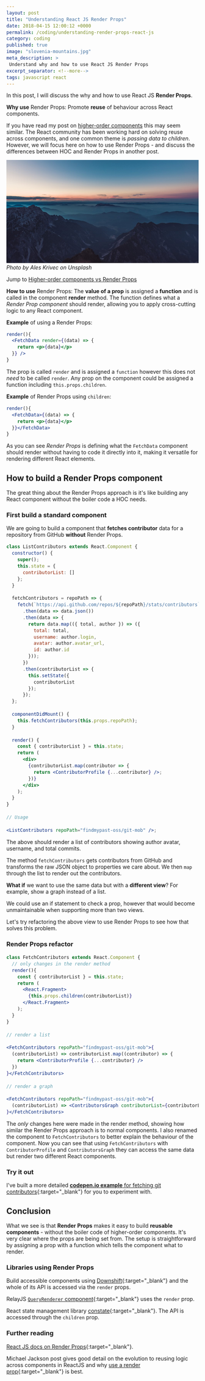 ```yaml
---
layout: post
title: "Understanding React JS Render Props"
date: 2018-04-15 12:00:12 +0000
permalink: /coding/understanding-render-props-react-js
category: coding
published: true
image: "slovenia-mountains.jpg"
meta_description: >
 Understand why and how to use React JS Render Props
excerpt_separator: <!--more-->
tags: javascript react
---
```


In this post, I will discuss the why and how to use React JS **Render Props**.

**Why use** Render Props: Promote **reuse** of behaviour across React components.

If you have read my post on [higher-order components](/coding/understanding-higher-order-components) this may seem similar. The React community has been working hard on solving reuse across components, and one common theme is _passing data to children_. However, we will focus here on how to use Render Props - and discuss the differences between HOC and Render Props in another post.

<!--more-->

![Slovenia mountain range](/images/slovenia-mountains.jpg)
_Photo by Ales Krivec on Unsplash_

Jump to [Higher-order components vs Render Props](/coding/hoc-vs-render-props-react)

**How to use** Render Props: The **value of a prop** is assigned a **function** and is called in the component **render** method. The function defines what a _Render Prop component_ should render, allowing you to apply cross-cutting logic to any React component.

**Example** of using a Render Props:

```jsx
render(){
  <FetchData render={(data) => {
    return <p>{data}</p>
  }} />
}
```

The prop is called `render` and is assigned a `function` however this does not _need_ to be called `render`. Any prop on the component could be assigned a function including `this.props.children`.

**Example** of Render Props using `children`:

```jsx
render(){
  <FetchData>{(data) => {
    return <p>{data}</p>
  }}</FetchData>
}
```

As you can see _Render Props_ is defining what the `FetchData` component should render without having to code it directly into it, making it versatile for rendering different React elements.

## How to build a Render Props component

The great thing about the Render Props approach is it's like building any React component without the boiler code a HOC needs.

### First build a standard component

We are going to build a component that **fetches contributor** data for a repository from GitHub **without** Render Props.

```jsx
class ListContributors extends React.Component {
  constructor() {
    super();
    this.state = {
      contributorList: []
    };
  }

  fetchContributors = repoPath => {
    fetch(`https://api.github.com/repos/${repoPath}/stats/contributors`)
      .then(data => data.json())
      .then(data => {
        return data.map(({ total, author }) => ({
          total: total,
          username: author.login,
          avatar: author.avatar_url,
          id: author.id
        }));
      })
      .then(contributorList => {
        this.setState({
          contributorList
        });
      });
  };

  componentDidMount() {
    this.fetchContributors(this.props.repoPath);
  }

  render() {
    const { contributorList } = this.state;
    return (
      <div>
        {contributorList.map(contributor => {
          return <ContributorProfile {...contributor} />;
        })}
      </div>
    );
  }
}

// Usage

<ListContributors repoPath="findmypast-oss/git-mob" />;
```

The above should render a list of contributors showing author avatar, username, and total commits.

The method `fetchContributors` gets contributors from GitHub and transforms the raw JSON object to properties we care about. We then `map` through the list to render out the contributors.

**What if** we want to use the same data but with a **different view**? For example, show a graph instead of a list.

We could use an if statement to check a prop, however that would become unmaintainable when supporting more than two views.

Let's try refactoring the above view to use Render Props to see how that solves this problem.

### Render Props refactor

```jsx
class FetchContributors extends React.Component {
  // only changes in the render method
  render(){
    const { contributorList } = this.state;
    return (
      <React.Fragment>
        {this.props.children(contributorList)}
      </React.Fragment>
    );
  }
}

// render a list

<FetchContributors repoPath="findmypast-oss/git-mob">{
  (contributorList) => contributorList.map((contributor) => {
    return <ContributorProfile {...contributor} />
  })
}</FetchContributors>

// render a graph

<FetchContributors repoPath="findmypast-oss/git-mob">{
  (contributorList) => <ContributorsGraph contributorList={contributorList} />
}</FetchContributors>
```

The _only_ changes here were made in the render method, showing how similar the Render Props approach is to normal components. I also renamed the component to `FetchContributors` to better explain the behaviour of the component. Now you can see that using `FetchContributors` with `ContributorProfile` and `ContributorsGraph` they can access the same data but render two different React components.

### Try it out

I've built a more detailed [**codepen.io example** for fetching git contributors](https://codepen.io/rkotze/pen/oqqopQ){:target="\_blank"} for you to experiment with.

## Conclusion

What we see is that **Render Props** makes it easy to build **reusable components** - without the boiler code of higher-order components. It's very clear where the props are being set from. The setup is straightforward by assigning a prop with a function which tells the component what to render.

### Libraries using Render Props

Build accessible components using [Downshift](https://github.com/paypal/downshift){:target="\_blank"} and the whole of its API is accessed via the `render` props.

RelayJS [`QueryRenderer` component](https://facebook.github.io/relay/docs/en/query-renderer.html){:target="\_blank"} uses the `render` prop.

React state management library [constate](https://github.com/diegohaz/constate){:target="\_blank"}. The API is accessed through the `children` prop.

### Further reading

[React JS docs on Render Props](https://reactjs.org/docs/render-props.html){:target="\_blank"}.

Michael Jackson post gives good detail on the evolution to reusing logic across components in ReactJS and why [use a render prop](https://cdb.reacttraining.com/use-a-render-prop-50de598f11ce){:target="\_blank"} is best.